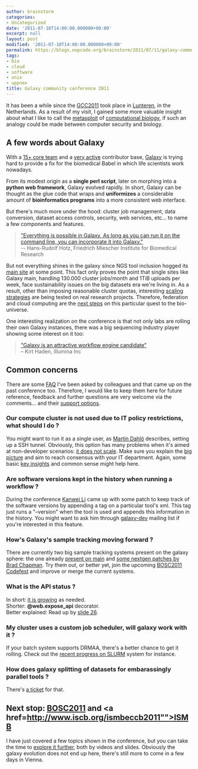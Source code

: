 ```yaml
---
author: brainstorm
categories:
- Uncategorized
date: '2011-07-10T14:00:00.000000+00:00'
excerpt: null
layout: post
modified: '2011-07-10T14:00:00.000000+00:00'
permalink: https://blogs.nopcode.org/brainstorm/2011/07/11/galaxy-community-conference-2011/
tags:
- bio
- cloud
- software
- unix
- uppnex
title: Galaxy community conference 2011
---
```


It has been a while since the [GCC2011][1] took place in [Lunteren][2], in the Netherlands. As a result of my visit, I gained some more valuable insight about what I like to call the [metasploit][3] of [computational biology][4], if such an analogy could be made between computer security and biology.

## A few words about Galaxy

With a [15+ core team][5] and a [very active][6] contributor base, [Galaxy][7] is trying hard to provide a fix for the biomedical Babel in which life scientists work nowadays.

From its modest origin as a **single perl script**, later on morphing into a **python web framework**, Galaxy evolved rapidly. In short, Galaxy can be thought as the glue code that wraps and **uniformizes** a considerable amount of **bioinformatics programs** into a more consistent web interface.

But there's much more under the hood: cluster job management, data conversion, dataset access controls, security, web services, etc... to name a few components and features.

> ["Everything is possible in Galaxy, As long as you can run it on the command line, you can incorporate it into Galaxy."][8]  
> -- Hans-Rudolf Hotz, Friedrich Miescher Institute for Biomedical Research

But not everything shines in the galaxy since NGS tool inclusion hogged its [main site][9] at some point. This fact only proves the point that single sites like Galaxy main, handling 130.000 cluster jobs/month and 1TiB uploads per week, face sustainability issues on the big datasets era we're living in. As a result, other than imposing reasonable cluster quotas, interesting [scaling][10] [strategies][11] are being tested on real research projects. Therefore, federation and cloud computing are the [next steps][12] on this particular quest to the bio-universe.

One interesting realization on the conference is that not only labs are rolling their own Galaxy instances, there was a big sequencing industry player showing some interest on it too:

> ["Galaxy is an attractive workflow engine candidate"][13]  
> &#8211; Kirt Haden, Illumina Inc

<!--more-->

## Common concerns

There are some [FAQ][14] I've been asked by colleagues and that came up on the past conference too. Therefore, I would like to keep them here for future reference, feedback and further questions are very welcome via the comments... and their [support options][15].

### Our compute cluster is not used due to IT policy restrictions, what should I do ?

You might want to run it as a single user, as [Martin Dahlö][16] describes, setting up a SSH tunnel. Obviously, this option has many problems when it's aimed at non-developer scenarios: [it does not scale][17]. Make sure you explain the [big picture][18] and aim to reach consensus with your IT department. Again, some basic [key insights][8] and common sense might help here.

### Are software versions kept in the history when running a workflow ?

During the conference [Kanwei Li][19] came up with some patch to keep track of the software versions by appending a <version> tag on a particular tool's xml. This tag just runs a "&#8211;version" when the tool is used and appends this information in the history. You might want to ask him through [galaxy-dev][20] mailing list if you're interested in this feature.

### How's Galaxy's sample tracking moving forward ?

There are currently two big sample tracking systems present on the galaxy sphere: the one already [present on main][21] and [some nextgen patches by Brad Chapman][22]. Try them out, or better yet, join the upcoming [BOSC2011][23] [Codefest][24] and improve or merge the current systems.

### What is the API status ?

In short: [it is growing][25] as needed.  
Shorter: **@web.expose_api** decorator.  
Better explained: Read up by [slide 26][26].

### My cluster uses a custom job scheduler, will galaxy work with it ?

If your batch system supports DRMAA, there's a better chance to get it rolling. Check out the [recent progress on SLURM][16] system for instance.

### How does galaxy splitting of datasets for embarassingly parallel tools ?

There's [a ticket][27] for that.

## Next stop: [BOSC2011][23] and <a href=http://www.iscb.org/ismbeccb2011"">ISMB</a>

I have just covered a few topics shown in the conference, but you can take the time to [explore it further][1], both by videos and slides. Obviously the galaxy evolution does not end up here, there's still more to come in a few days in Vienna.

 [1]: http://wiki.g2.bx.psu.edu/GCC2011
 [2]: http://en.wikipedia.org/wiki/Lunteren
 [3]: http://www.metasploit.com/
 [4]: http://en.wikipedia.org/wiki/Computational_biology
 [5]: http://wiki.g2.bx.psu.edu/Galaxy%20Team
 [6]: http://dir.gmane.org/gmane.science.biology.galaxy.devel
 [7]: http://galaxy.psu.edu/
 [8]: http://wiki.g2.bx.psu.edu/Events/GCC2011?action=AttachFile&do=get&target=SixKeyInsights.pdf
 [9]: http://main.g2.bx.psu.edu/
 [10]: http://www.biomedcentral.com/1471-2105/11/S12/S4
 [11]: https://bitbucket.org/steder/galaxy-globus
 [12]: http://wiki.g2.bx.psu.edu/Future/Distributed%20Galaxy
 [13]: http://wiki.g2.bx.psu.edu/Events/GCC2011?action=AttachFile&do=get&target=RunningGalaxyDRMAAJobsAsDifferentUsers.pdf
 [14]: http://wiki.g2.bx.psu.edu/Learn/FAQ#Central_Galaxy_server_or_Galaxy_source_distribution
 [15]: http://wiki.g2.bx.psu.edu/Support
 [16]: http://mdahlo.blogspot.com/2011/06/galaxy-on-uppmax.html
 [17]: http://wiki.g2.bx.psu.edu/Admin/Config/Performance/Production%20Server
 [18]: http://wiki.g2.bx.psu.edu/Big%20Picture/Choices
 [19]: https://bitbucket.org/kanwei
 [20]: http://lists.bx.psu.edu/listinfo/galaxy-dev
 [21]: http://wiki.g2.bx.psu.edu/Admin/Sample%20Tracking/Demo
 [22]: http://wiki.g2.bx.psu.edu/Admin/Sample%20Tracking/Next%20Gen
 [23]: http://www.open-bio.org/wiki/BOSC_2011
 [24]: http://www.open-bio.org/wiki/Codefest_2011
 [25]: https://bitbucket.org/galaxy/galaxy-central/src/8b97f197b759/lib/galaxy/web/api/
 [26]: http://wiki.g2.bx.psu.edu/Events/GCC2011?action=AttachFile&do=get&target=GalaxyDeploymentandAPI.pdf
 [27]: https://bitbucket.org/galaxy/galaxy-central/issue/79/split-large-jobs-over-multiple-nodes-for